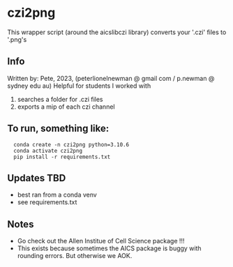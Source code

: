 # czi2png
This wrapper script (around the aicslibczi library) converts your '.czi' files to '.png's

## Info
Written by: Pete, 2023, (peterlionelnewman @ gmail com / p.newman @ sydney edu au)
Helpful for students I worked with

1. searches a folder for .czi files
2. exports a mip of each czi channel

## To run, something like:
```
  conda create -n czi2png python=3.10.6
  conda activate czi2png
  pip install -r requirements.txt
```

## Updates TBD
- best ran from a conda venv
- see requirements.txt

## Notes
- Go check out the Allen Institue of Cell Science package !!!
- This exists because sometimes the AICS package is buggy with rounding errors. But otherwise we AOK.

